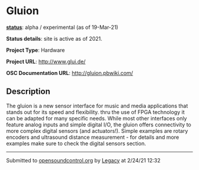 # Gluion

**[status](../implementation-status.html)**: alpha / experimental (as of 19-Mar-21)

**Status details**: 
site is active as of 2021.

**Project Type**: Hardware

**Project URL**: <http://www.glui.de/>

**OSC Documentation URL**: <http://gluion.pbwiki.com/>

## Description

The gluion is a new sensor interface for music and media applications that stands out for its speed and flexibility. thru the use of FPGA technology it can be adapted for many specific needs. While most other interfaces only feature analog inputs and simple digital I/O, the gluion offers connectivity to more complex digital sensors (and actuators!). Simple examples are rotary encoders and ultrasound distance measurement - for details and more examples make sure to check the digital sensors section.

---
Submitted to [opensoundcontrol.org](https://opensoundcontrol.org) by [Legacy](legacy-site.html) at 2/24/21 12:32
